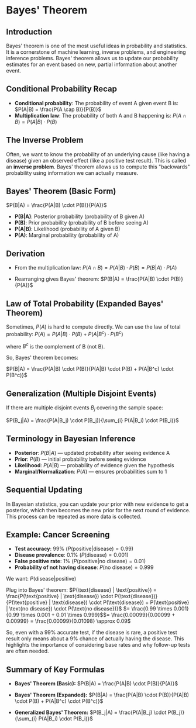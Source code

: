 # Bayes' Theorem

## Introduction
Bayes' theorem is one of the most useful ideas in probability and statistics. It is a cornerstone of machine learning, inverse problems, and engineering inference problems. Bayes' theorem allows us to update our probability estimates for an event based on new, partial information about another event.

## Conditional Probability Recap
- **Conditional probability**: The probability of event A given event B is:
  $P(A|B) = \frac{P(A \cap B)}{P(B)}$
- **Multiplication law**: The probability of both A and B happening is:
  $P(A \cap B) = P(A|B) \cdot P(B)$

## The Inverse Problem
Often, we want to know the probability of an underlying cause (like having a disease) given an observed effect (like a positive test result). This is called an **inverse problem**. Bayes' theorem allows us to compute this "backwards" probability using information we can actually measure.

## Bayes' Theorem (Basic Form)
$P(B|A) = \frac{P(A|B) \cdot P(B)}{P(A)}$

- **P(B|A)**: Posterior probability (probability of B given A)
- **P(B)**: Prior probability (probability of B before seeing A)
- **P(A|B)**: Likelihood (probability of A given B)
- **P(A)**: Marginal probability (probability of A)

## Derivation
- From the multiplication law:
  $P(A \cap B) = P(A|B) \cdot P(B) = P(B|A) \cdot P(A)$

- Rearranging gives Bayes' theorem:
  $P(B|A) = \frac{P(A|B) \cdot P(B)}{P(A)}$

## Law of Total Probability (Expanded Bayes' Theorem)
Sometimes, $P(A)$ is hard to compute directly. We can use the law of total probability:
$P(A) = P(A|B) \cdot P(B) + P(A|B^c) \cdot P(B^c)$

where $B^c$ is the complement of B (not B).

So, Bayes' theorem becomes:

$P(B|A) = \frac{P(A|B) \cdot P(B)}{P(A|B) \cdot P(B) + P(A|B^c) \cdot P(B^c)}$

## Generalization (Multiple Disjoint Events)
If there are multiple disjoint events $B_j$ covering the sample space:

$P(B_j|A) = \frac{P(A|B_j) \cdot P(B_j)}{\sum_{i} P(A|B_i) \cdot P(B_i)}$

## Terminology in Bayesian Inference
- **Posterior**: $P(B|A)$ — updated probability after seeing evidence A
- **Prior**: $P(B)$ — initial probability before seeing evidence
- **Likelihood**: $P(A|B)$ — probability of evidence given the hypothesis
- **Marginal/Normalization**: $P(A)$ — ensures probabilities sum to 1

## Sequential Updating
In Bayesian statistics, you can update your prior with new evidence to get a posterior, which then becomes the new prior for the next round of evidence. This process can be repeated as more data is collected.

## Example: Cancer Screening
- **Test accuracy**: 99% ($P(\text{positive} | \text{disease}) = 0.99$)
- **Disease prevalence**: 0.1% ($P(\text{disease}) = 0.001$)
- **False positive rate**: 1% ($P(\text{positive} | \text{no disease}) = 0.01$)
- **Probability of not having disease**: $P(\text{no disease}) = 0.999$

We want: $P(\text{disease} | \text{positive})$

Plug into Bayes' theorem:
$P(\text{disease} | \text{positive}) = \frac{P(\text{positive} | \text{disease}) \cdot P(\text{disease})}{P(\text{positive} | \text{disease}) \cdot P(\text{disease}) + P(\text{positive} | \text{no disease}) \cdot P(\text{no disease})}$
$= \frac{0.99 \times 0.001}{0.99 \times 0.001 + 0.01 \times 0.999}$$= \frac{0.00099}{0.00099 + 0.00999} = \frac{0.00099}{0.01098} \approx 0.09$

So, even with a 99% accurate test, if the disease is rare, a positive test result only means about a 9% chance of actually having the disease. This highlights the importance of considering base rates and why follow-up tests are often needed.

## Summary of Key Formulas
- **Bayes' Theorem (Basic):**
  $P(B|A) = \frac{P(A|B) \cdot P(B)}{P(A)}$

- **Bayes' Theorem (Expanded):**
  $P(B|A) = \frac{P(A|B) \cdot P(B)}{P(A|B) \cdot P(B) + P(A|B^c) \cdot P(B^c)}$

- **Generalized Bayes' Theorem:**
  $P(B_j|A) = \frac{P(A|B_j) \cdot P(B_j)}{\sum_{i} P(A|B_i) \cdot P(B_i)}$